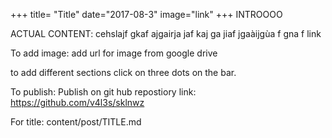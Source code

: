 +++
title= "Title"
date="2017-08-3"
image="link"
+++
INTROOOO

<!--more-->

ACTUAL CONTENT: 
cehslajf 
gkaf ajgairja
jaf kaj ga
jiaf jgaàijgùa
f
gna f
link

To add image: add url for image from google drive

to add different sections click on three dots on the bar. 

To publish:
Publish on git hub
repostiory link: https://github.com/v4l3s/sklnwz

For title: 
content/post/TITLE.md
<!--stackedit_data:
eyJoaXN0b3J5IjpbLTE4NjU0Nzk1MDddfQ==
-->